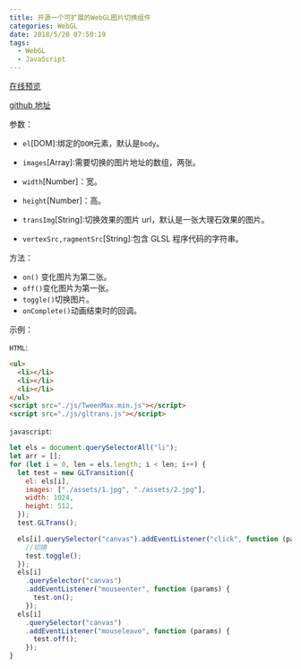 ```yaml
---
title: 开源一个可扩展的WebGL图片切换组件
categories: WebGL
date: 2018/5/20 07:50:19
tags:
  - WebGL
  - JavaScript
---
```


[在线预览](http://htmlpreview.github.io/?https://github.com/liunnn1994/GLTransition/blob/master/example/index.html)

[github 地址](https://github.com/liunnn1994/GLTransition)

<!--more-->

参数：

- `el`[DOM]:绑定的`DOM`元素，默认是`body`。

- `images`[Array]:需要切换的图片地址的数组，两张。
- `width`[Number]：宽。
- `height`[Number]：高。
- `transImg`[String]:切换效果的图片 url，默认是一张大理石效果的图片。
- `vertexSrc,ragmentSrc`[String]:包含 GLSL 程序代码的字符串。

方法：

- `on()` 变化图片为第二张。
- `off()`变化图片为第一张。
- `toggle()`切换图片。
- `onComplete()`动画结束时的回调。

示例：

`HTML`:

```html
<ul>
  <li></li>
  <li></li>
  <li></li>
</ul>
<script src="./js/TweenMax.min.js"></script>
<script src="./js/gltrans.js"></script>
```

`javascript`:

```javascript
let els = document.querySelectorAll("li");
let arr = [];
for (let i = 0, len = els.length; i < len; i++) {
  let test = new GLTransition({
    el: els[i],
    images: ["./assets/1.jpg", "./assets/2.jpg"],
    width: 1024,
    height: 512,
  });
  test.GLTrans();

  els[i].querySelector("canvas").addEventListener("click", function (params) {
    //切换
    test.toggle();
  });
  els[i]
    .querySelector("canvas")
    .addEventListener("mouseenter", function (params) {
      test.on();
    });
  els[i]
    .querySelector("canvas")
    .addEventListener("mouseleave", function (params) {
      test.off();
    });
}
```
